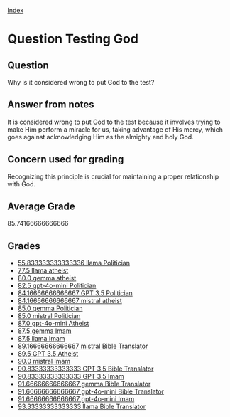 
[Index](../../index.md)
# Question Testing God
## Question
Why is it considered wrong to put God to the test?

## Answer from notes
It is considered wrong to put God to the test because it involves trying to make Him perform a miracle for us, taking advantage of His mercy, which goes against acknowledging Him as the almighty and holy God.

## Concern used for grading
Recognizing this principle is crucial for maintaining a proper relationship with God.

## Average Grade
85.74166666666666

## Grades
 * [55.833333333333336 llama Politician](../answers/llama_Politician/Testing_God.md)
 * [77.5 llama atheist](../answers/llama_atheist/Testing_God.md)
 * [80.0 gemma atheist](../answers/gemma_atheist/Testing_God.md)
 * [82.5 gpt-4o-mini Politician](../answers/gpt-4o-mini_Politician/Testing_God.md)
 * [84.16666666666667 GPT 3.5 Politician](../answers/GPT_3.5_Politician/Testing_God.md)
 * [84.16666666666667 mistral atheist](../answers/mistral_atheist/Testing_God.md)
 * [85.0 gemma Politician](../answers/gemma_Politician/Testing_God.md)
 * [85.0 mistral Politician](../answers/mistral_Politician/Testing_God.md)
 * [87.0 gpt-4o-mini Atheist](../answers/gpt-4o-mini_Atheist/Testing_God.md)
 * [87.5 gemma Imam](../answers/gemma_Imam/Testing_God.md)
 * [87.5 llama Imam](../answers/llama_Imam/Testing_God.md)
 * [89.16666666666667 mistral Bible Translator](../answers/mistral_Bible_Translator/Testing_God.md)
 * [89.5 GPT 3.5 Atheist](../answers/GPT_3.5_Atheist/Testing_God.md)
 * [90.0 mistral Imam](../answers/mistral_Imam/Testing_God.md)
 * [90.83333333333333 GPT 3.5 Bible Translator](../answers/GPT_3.5_Bible_Translator/Testing_God.md)
 * [90.83333333333333 GPT 3.5 Imam](../answers/GPT_3.5_Imam/Testing_God.md)
 * [91.66666666666667 gemma Bible Translator](../answers/gemma_Bible_Translator/Testing_God.md)
 * [91.66666666666667 gpt-4o-mini Bible Translator](../answers/gpt-4o-mini_Bible_Translator/Testing_God.md)
 * [91.66666666666667 gpt-4o-mini Imam](../answers/gpt-4o-mini_Imam/Testing_God.md)
 * [93.33333333333333 llama Bible Translator](../answers/llama_Bible_Translator/Testing_God.md)
